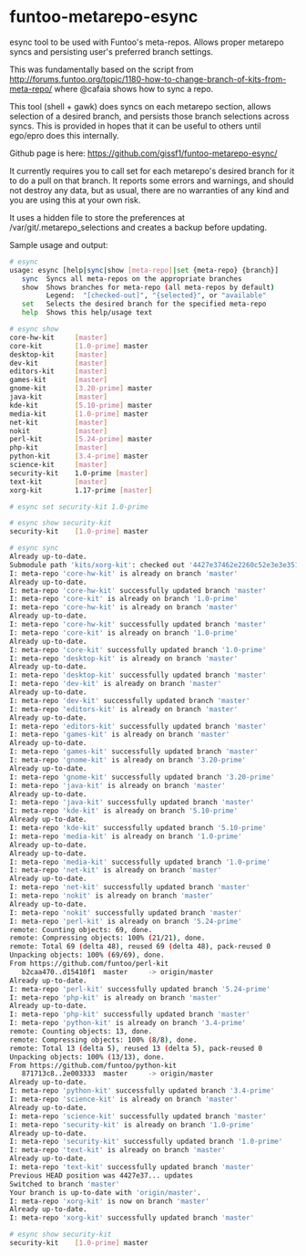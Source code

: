 # funtoo-metarepo-esync
esync tool to be used with Funtoo's meta-repos.  Allows proper metarepo syncs and persisting user's preferred branch settings.

This was fundamentally based on the script from http://forums.funtoo.org/topic/1180-how-to-change-branch-of-kits-from-meta-repo/ where @cafaia shows how to sync a repo.

This tool (shell + gawk) does syncs on each metarepo section, allows selection of a desired branch, and persists those branch selections across syncs.  This is provided in hopes that it can be useful to others until ego/epro does this internally.

Github page is here: https://github.com/gissf1/funtoo-metarepo-esync/

It currently requires you to call set for each metarepo's desired branch for it to do a pull on that branch.  It reports some errors and warnings, and should not destroy any data, but as usual, there are no warranties of any kind and you are using this at your own risk.

It uses a hidden file to store the preferences at /var/git/.metarepo_selections and creates a backup before updating.

Sample usage and output:
```bash
# esync
usage: esync [help|sync|show [meta-repo]|set {meta-repo} {branch}]
   sync  Syncs all meta-repos on the appropriate branches
   show  Shows branches for meta-repo (all meta-repos by default)
         Legend:  "[checked-out]", "{selected}", or "available"
   set   Selects the desired branch for the specified meta-repo
   help  Shows this help/usage text

# esync show
core-hw-kit     [master]
core-kit        [1.0-prime] master
desktop-kit     [master]
dev-kit         [master]
editors-kit     [master]
games-kit       [master]
gnome-kit       [3.20-prime] master
java-kit        [master]
kde-kit         [5.10-prime] master
media-kit       [1.0-prime] master
net-kit         [master]
nokit           [master]
perl-kit        [5.24-prime] master
php-kit         [master]
python-kit      [3.4-prime] master
science-kit     [master]
security-kit    1.0-prime [master]
text-kit        [master]
xorg-kit        1.17-prime [master]

# esync set security-kit 1.0-prime

# esync show security-kit
security-kit    [1.0-prime] master

# esync sync
Already up-to-date.
Submodule path 'kits/xorg-kit': checked out '4427e37462e2260c52e3e3e35139e43948d72392'
I: meta-repo 'core-hw-kit' is already on branch 'master'
Already up-to-date.
I: meta-repo 'core-hw-kit' successfully updated branch 'master'
I: meta-repo 'core-kit' is already on branch '1.0-prime'
I: meta-repo 'core-hw-kit' is already on branch 'master'
Already up-to-date.
I: meta-repo 'core-hw-kit' successfully updated branch 'master'
I: meta-repo 'core-kit' is already on branch '1.0-prime'
Already up-to-date.
I: meta-repo 'core-kit' successfully updated branch '1.0-prime'
I: meta-repo 'desktop-kit' is already on branch 'master'
Already up-to-date.
I: meta-repo 'desktop-kit' successfully updated branch 'master'
I: meta-repo 'dev-kit' is already on branch 'master'
Already up-to-date.
I: meta-repo 'dev-kit' successfully updated branch 'master'
I: meta-repo 'editors-kit' is already on branch 'master'
Already up-to-date.
I: meta-repo 'editors-kit' successfully updated branch 'master'
I: meta-repo 'games-kit' is already on branch 'master'
Already up-to-date.
I: meta-repo 'games-kit' successfully updated branch 'master'
I: meta-repo 'gnome-kit' is already on branch '3.20-prime'
Already up-to-date.
I: meta-repo 'gnome-kit' successfully updated branch '3.20-prime'
I: meta-repo 'java-kit' is already on branch 'master'
Already up-to-date.
I: meta-repo 'java-kit' successfully updated branch 'master'
I: meta-repo 'kde-kit' is already on branch '5.10-prime'
Already up-to-date.
I: meta-repo 'kde-kit' successfully updated branch '5.10-prime'
I: meta-repo 'media-kit' is already on branch '1.0-prime'
Already up-to-date.
Already up-to-date.
I: meta-repo 'media-kit' successfully updated branch '1.0-prime'
I: meta-repo 'net-kit' is already on branch 'master'
Already up-to-date.
I: meta-repo 'net-kit' successfully updated branch 'master'
I: meta-repo 'nokit' is already on branch 'master'
Already up-to-date.
I: meta-repo 'nokit' successfully updated branch 'master'
I: meta-repo 'perl-kit' is already on branch '5.24-prime'
remote: Counting objects: 69, done.
remote: Compressing objects: 100% (21/21), done.
remote: Total 69 (delta 48), reused 69 (delta 48), pack-reused 0
Unpacking objects: 100% (69/69), done.
From https://github.com/funtoo/perl-kit
   b2caa470..d15410f1  master     -> origin/master
Already up-to-date.
I: meta-repo 'perl-kit' successfully updated branch '5.24-prime'
I: meta-repo 'php-kit' is already on branch 'master'
Already up-to-date.
I: meta-repo 'php-kit' successfully updated branch 'master'
I: meta-repo 'python-kit' is already on branch '3.4-prime'
remote: Counting objects: 13, done.
remote: Compressing objects: 100% (8/8), done.
remote: Total 13 (delta 5), reused 13 (delta 5), pack-reused 0
Unpacking objects: 100% (13/13), done.
From https://github.com/funtoo/python-kit
   871713c8..2e003333  master     -> origin/master
Already up-to-date.
I: meta-repo 'python-kit' successfully updated branch '3.4-prime'
I: meta-repo 'science-kit' is already on branch 'master'
Already up-to-date.
I: meta-repo 'science-kit' successfully updated branch 'master'
I: meta-repo 'security-kit' is already on branch '1.0-prime'
Already up-to-date.
I: meta-repo 'security-kit' successfully updated branch '1.0-prime'
I: meta-repo 'text-kit' is already on branch 'master'
Already up-to-date.
I: meta-repo 'text-kit' successfully updated branch 'master'
Previous HEAD position was 4427e37... updates
Switched to branch 'master'
Your branch is up-to-date with 'origin/master'.
I: meta-repo 'xorg-kit' is now on branch 'master'
Already up-to-date.
I: meta-repo 'xorg-kit' successfully updated branch 'master'

# esync show security-kit
security-kit    [1.0-prime] master
```
